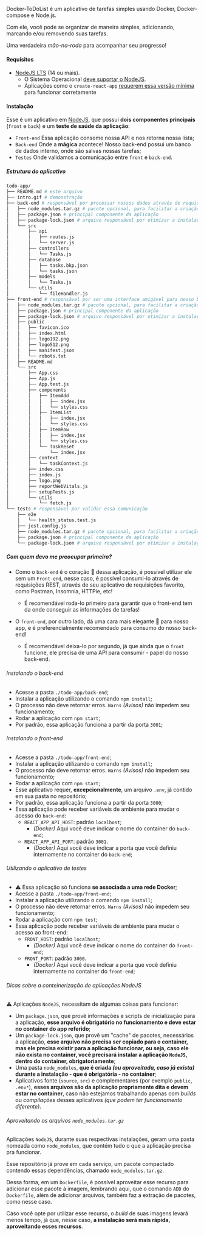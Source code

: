 Docker-ToDoList é um aplicativo de tarefas simples usando Docker, Docker-compose e Node.js.

Com ele, você pode se organizar de maneira simples, adicionando, marcando e/ou removendo suas tarefas.

Uma verdadeira *mão-na-roda* para acompanhar seu progresso!

#### Requisitos

- [NodeJS LTS](https://github.com/nodesource/distributions/blob/master/README.md#debinstall) (14 ou mais).
  - O Sistema Operacional [deve suportar o NodeJS](https://github-com.translate.goog/nodejs/build/issues/2168?_x_tr_sl=en&_x_tr_tl=pt&_x_tr_hl=pt-BR&_x_tr_pto=nui).
  - Aplicações como o `create-react-app` [requerem essa versão mínima](https://pt-br.reactjs.org/docs/create-a-new-react-app.html#create-react-app) para funcionar corretamente


#### Instalação

Esse é um aplicativo em [NodeJS](https://nodejs.org/pt-br/about/), que possui **dois componentes principais** (`front` e `back`) e um **teste de saúde da aplicação**:
- `Front-end` Essa aplicação consome nossa API e nos retorna nossa lista;
- `Back-end` Onde a **mágica** acontece! Nosso back-end possui um banco de dados interno, onde são salvas nossas tarefas;
- `Testes` Onde validamos a comunicação entre `front` e `back-end`.

##### Estrutura do aplicativo

```bash
todo-app/
├── README.md # este arquivo
├── intro.gif # demonstração
├── back-end # responsável por processar nossos dados através de requisições
│   ├── node_modules.tar.gz # pacote opcional, para facilitar a criação de imagens no Docker
│   ├── package.json # principal componente da aplicação
│   ├── package-lock.json # arquivo responsável por otimizar a instalação em outros ambientes
│   └── src
│       ├── api
│       │   ├── routes.js
│       │   └── server.js
│       ├── controllers
│       │   └── Tasks.js
│       ├── database
│       │   ├── tasks.bkp.json
│       │   └── tasks.json
│       ├── models
│       │   └── Tasks.js
│       └── utils
│           └── fileHandler.js
├── front-end # responsável por ser uma interface amigável para nosso back-end
│   ├── node_modules.tar.gz # pacote opcional, para facilitar a criação de imagens no Docker
│   ├── package.json # principal componente da aplicação
│   ├── package-lock.json # arquivo responsável por otimizar a instalação em outros ambientes
│   ├── public
│   │   ├── favicon.ico
│   │   ├── index.html
│   │   ├── logo192.png
│   │   ├── logo512.png
│   │   ├── manifest.json
│   │   └── robots.txt
│   ├── README.md
│   └── src
│       ├── App.css
│       ├── App.js
│       ├── App.test.js
│       ├── components
│       │   ├── ItemAdd
│       │   │   ├── index.jsx
│       │   │   └── styles.css
│       │   ├── ItemList
│       │   │   ├── index.jsx
│       │   │   └── styles.css
│       │   ├── ItemRow
│       │   │   ├── index.jsx
│       │   │   └── styles.css
│       │   └── TaskReset
│       │       └── index.jsx
│       ├── context
│       │   └── taskContext.js
│       ├── index.css
│       ├── index.js
│       ├── logo.png
│       ├── reportWebVitals.js
│       ├── setupTests.js
│       └── utils
│           └── fetch.js
└── tests # responsável por validar essa comunicação
    ├── e2e
    │   └── health_status.test.js
    ├── jest.config.js
    ├── node_modules.tar.gz # pacote opcional, para facilitar a criação de imagens no Docker
    ├── package.json # principal componente da aplicação
    └── package-lock.json # arquivo responsável por otimizar a instalação em outros ambientes
```

##### Com quem devo me preocupar primeiro?

- Como o `back-end` é o coração 💚 dessa aplicação, é possível utilizar ele sem um `Front-end`, nesse caso, é possível consumi-lo através de requisições REST, através de seu aplicativo de requisições favorito, como Postman, Insomnia, HTTPie, etc!
  - É recomendável roda-lo primeiro para garantir que o front-end tem da onde conseguir as informações de tarefas!

- O `front-end`, por outro lado, dá uma cara mais elegante 🌟 para nosso app, e é preferencialmente recomendado para consumo do nosso back-end!
  - É recomendável deixa-lo por segundo, já que ainda que o `front` funcione, ele precisa de uma API para consumir - papel do nosso back-end.

###### Instalando o back-end

- Acesse a pasta `./todo-app/back-end`;
- Instalar a aplicação utilizando o comando `npm install`;
- O processo não deve retornar erros. `Warns` *(Avisos)* não impedem seu funcionamento;
- Rodar a aplicação com `npm start`;
- Por padrão, essa aplicação funciona a partir da porta `3001`;

###### Instalando o front-end

- Acesse a pasta `./todo-app/front-end`;
- Instalar a aplicação utilizando o comando `npm install`;
- O processo não deve retornar erros. `Warns` *(Avisos)* não impedem seu funcionamento;
- Rodar a aplicação com `npm start`;
- Esse aplicativo requer, **excepcionalmente**, um arquivo `.env`, já contido em sua pasta no repositório;
- Por padrão, essa aplicação funciona a partir da porta `3000`;
- Essa aplicação pode receber variáveis de ambiente para mudar o acesso do `back-end`:
  - `REACT_APP_API_HOST`: padrão `localhost`;
    - *(Docker)* Aqui você deve indicar o nome do container do `back-end`;
  - `REACT_APP_API_PORT`: padrão `3001`.
    - *(Docker)* Aqui você deve indicar a porta que você definiu internamente no container do `back-end`;

###### Utilizando o aplicativo de testes

- ⚠️ Essa aplicação só funciona **se associada a uma rede Docker**;
- Acesse a pasta `./todo-app/front-end`;
- Instalar a aplicação utilizando o comando `npm install`;
- O processo não deve retornar erros. `Warns` *(Avisos)* não impedem seu funcionamento;
- Rodar a aplicação com `npm test`;
- Essa aplicação pode receber variáveis de ambiente para mudar o acesso ao front-end:
  - `FRONT_HOST`: padrão `localhost`;
    - *(Docker)* Aqui você deve indicar o nome do container do `front-end`;
  - `FRONT_PORT`: padrão `3000`.
    - *(Docker)* Aqui você deve indicar a porta que você definiu internamente no container do `front-end`;

###### Dicas sobre a conteinerização de aplicações NodeJS

⚠️ Aplicações `NodeJS`, necessitam de algumas coisas para funcionar:
- Um `package.json`, que provê informações e scripts de inicialização para a aplicação, **esse arquivo é obrigatório no funcionamento e deve estar no container do app referido**;
- Um `package-lock.json`, que provê um "cache" de pacotes, necessários a aplicação, **esse arquivo não precisa ser copiado para o container, mas ele precisa existir para a aplicação funcionar, ou seja, caso ele não exista no container, você precisará instalar a aplicação `NodeJS`, dentro do container, obrigatoriamente**;
- Uma pasta `node_modules`, **que é criada *(ou aproveitada, caso já exista)* durante a instalação - que é obrigatória - no container**;
- Aplicativos fonte (`source`, `src`) e complementares (por exemplo `public`, `.env*`), **esses arquivos são da aplicação propriamente dita e devem estar no container**, caso não estejamos trabalhando apenas com _builds_ ou _compilações_ desses aplicativos *(que podem ter funcionamento diferente)*.

###### Aproveitando os arquivos `node_modules.tar.gz`

Aplicações `NodeJS`, durante suas respectivas instalações, geram uma pasta nomeada como `node_modules`, que contém tudo o que a aplicação precisa pra funcionar.

Esse repositório já prove em cada serviço, um pacote compactado contendo essas dependências, chamado `node_modules.tar.gz`.

Dessa forma, em um `Dockerfile`, é possível aproveitar esse recurso para adicionar esse pacote à imagem, lembrando aqui, que o comando `ADD` do `Dockerfile`, além de adicionar arquivos, também faz a extração de pacotes, como nesse caso.

Caso você opte por utilizar esse recurso, o *build* de suas imagens levará menos tempo, já que, nesse caso, **a instalação será mais rápida, aproveitando esses recursos**.
